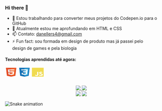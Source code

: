 ### Hi there 👋

- 🔭 Estou trabalhando para converter meus projetos do Codepen.io para o GitHub
- 🌱 Atualmente estou me aprofundando em HTML e CSS
- 📫 Contato: danellers4@gmail.com
- ⚡ Fun fact: sou formada em design de produto mas já passei pelo design de games e pela biologia

<div style="display: inline_block">
  <h4>Tecnologias aprendidas até agora:</h4>
  <img align="center" alt="Rafa-HTML" height="30" width="40" src="https://raw.githubusercontent.com/devicons/devicon/master/icons/html5/html5-original.svg">
  <img align="center" alt="Rafa-CSS" height="30" width="40" src="https://raw.githubusercontent.com/devicons/devicon/master/icons/css3/css3-original.svg">
  <img align="center" alt="Rafa-Js" height="30" width="40" src="https://raw.githubusercontent.com/devicons/devicon/master/icons/javascript/javascript-plain.svg">
</div>

##

  <div align="center">
  <a href="https://github.com/lemong42">
  <img height="180em" src="https://github-readme-stats.vercel.app/api?username=lemong42&show_icons=true&theme=dark&include_all_commits=true&count_private=true"/>
  <img height="180em" src="https://github-readme-stats.vercel.app/api/top-langs/?username=lemong42&layout=compact&langs_count=7&theme=dark"/>
</div>
  
<div align="center"> 
  <a href="https://instagram.com/danellers_" target="_blank"><img src="https://img.shields.io/badge/-Instagram-%23E4405F?style=for-the-badge&logo=instagram&logoColor=white" target="_blank"></a>
  <a href="https://www.linkedin.com/in/danellers4/" target="_blank"><img src="https://img.shields.io/badge/-LinkedIn-%230077B5?style=for-the-badge&logo=linkedin&logoColor=white" target="_blank"></a> 
</div>

![Snake animation](https://github.com/lemong42/blob/output/github-contribution-grid-snake.svg)
  
